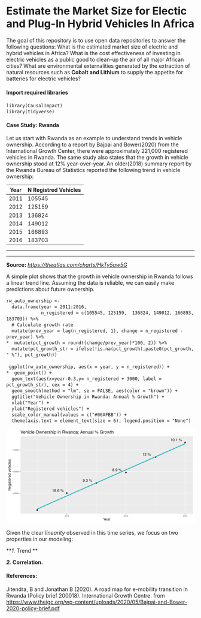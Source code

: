 # Estimate the Market Size for Electic and Plug-In Hybrid Vehicles In Africa
The goal of this repository is to use open data repositories to answer the following questions: What is the estimated market size of electric and hybrid vehicles in Africa? What is the cost effectiveness of investing in electric vehicles as a public good to clean-up the air of all major African cities? What are environmental externalities generated by the extraction of natural resources such as **Cobalt and Lithium** to supply the appetite for batteries for electric vehicles?

#### Import required libraries
```
library(CausalImpact)
library(tidyverse)
```


#### Case Study: Rwanda

Let us start with Rwanda as an example to understand trends in vehicle ownership. According to a report by Bajpai and Bower(2020) from the International Growth Center, there were approximately 221,000 registered vehicles in Rwanda. The same study also states that the growth in vehicle ownership stood at 12% year-over-year. An older(2018) summary report by the Rwanda Bureau of Statistics reported the following trend in vehicle ownership: 

|Year    | N Registred Vehicles 
|---     |--------------------|
|2011    |105545              |
|2012    |125159              |
|2013    |136824              |
|2014    |149012              |
|2015    |166893              |
|2016    |183703              |
-------------------------------
-------------------------------
**Source:** *https://theatlas.com/charts/HkTy5aw5G*

A simple plot shows that the growth in vehicle ownership in Rwanda follows a linear trend line. Assuming the data is reliable, we can easily make predictions about future ownership. 

```
rw_auto_ownership <- 
  data.frame(year = 2011:2016, 
             n_registered = c(105545, 125159,  136824, 149012, 166893, 183703)) %>% 
  # Calculate growth rate
  mutate(prev_year = lag(n_registered, 1), change = n_registered - prev_year) %>% 
*  mutate(pct_growth = round((change/prev_year)*100, 2)) %>% 
  mutate(pct_growth_str = ifelse(!is.na(pct_growth),paste0(pct_growth, " %"), pct_growth))

 ggplot(rw_auto_ownership, aes(x = year, y = n_registered)) + 
*  geom_point() + 
  geom_text(aes(x=year-0.3,y= n_registered + 3000, label = pct_growth_str), cex = 4) +
  geom_smooth(method = "lm", se = FALSE, aes(color = "brown")) +
  ggtitle("Vehicle Ownership in Rwanda: Annual % Growth") + 
  xlab("Year") +
  ylab("Registered vehicles") + 
  scale_color_manual(values = c("#00AFBB")) +
  theme(axis.text = element_text(size = 6), legend.position = "None")
```

![](plots/Rwandaauto_ownership_plt.png)

Given the clear *linearity* observed in this time series, we focus on two properties in our modeling: 

**_1._ Trend **

**_2._ Correlation.**


#### References: 

Jitendra, B and Jonathan B (2020). A road map for e-mobility transition in Rwanda
  (Policy brief 200018). International Growth Centre. from
  https://www.theigc.org/wp-content/uploads/2020/05/Bajpai-and-Bower-2020-policy-brief.pdf 
  



